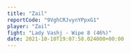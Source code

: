 ```yaml
---
title: "Zail"
reportCode: "9VghCRJvynYPpxG1"
player: "Zail"
fight: "Lady Vashj - Wipe 8 (46%)"
date: 2021-10-10T19:07:58.024000+00:00
---
```


